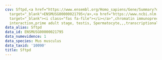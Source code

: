 ```yaml
---
csv: Sftpd,<a href="https://www.ensembl.org/Homo_sapiens/Gene/Summary?db=core;g=ENSMUSG00000021795"
  target="_blank">ENSMUSG00000021795</a>,<a href="https://www.ncbi.nlm.nih.gov/pubmed/25450459"
  target="_blank"><i class="fas fa-file"></i></a>",chromatin immunoprecipitation assay,direct
  interaction,prime adult stage, testis, Spermatocyte,,,transcriptional regulation,
data_alias: Sftpd
data_id: ENSMUSG00000021795
data_numevidence: 1
data_species: Mus musculus
data_taxid: '10090'
title: Sftpd
---
```

